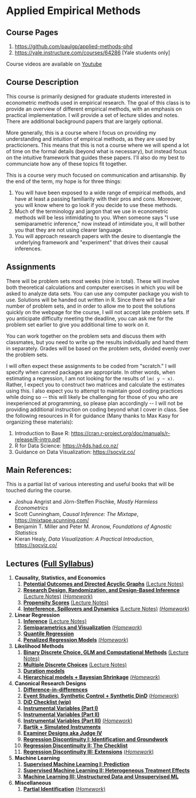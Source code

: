 


# Applied Empirical Methods 
## Course Pages
1. https://github.com/paulgp/applied-methods-phd
2. https://yale.instructure.com/courses/64286 [Yale students only]

Course videos are available on [Youtube](https://www.youtube.com/playlist?list=PLWWcL1M3lLlojLTSVf2gGYQ_9TlPyPbiJ)

## Course Description
This course is primarily designed for graduate students interested in econometric methods used in empirical research. The goal of this class is to provide an overview of different empirical methods, with an emphasis on practical implementation.  I will provide a set of lecture slides and notes. There are additional background papers that are largely optional.

More generally, this is a course where I focus on providing my understanding and intuition of empirical methods, as they are used by practicioners. This means that this is not a course where we will spend a lot of time on the formal details (beyond what is necessary), but instead focus on the intuitive framework that guides these papers. I'll also do my best to communciate how any of these topics fit together.

This is a course very much focused on communication and artisanship. By the end of the term, my hope is for three things:

1. You will have been exposed to a wide range of empirical methods, and have at least a passing familiarity with their pros and cons. Moreover, you will know where to go look if you decide to use these methods. 
2. Much of the terminology and jargon that we use in econometric methods will be less intimidating to you. When someone says "I use semiparametric inference," now instead of intimidate you, it will bother you that they are not using clearer language.
3. You will approach research papers with the desire to disentangle the underlying framework and "experiment" that drives their causal inferences.

## Assignments
There will be problem sets most weeks (nine in total). These will involve both theoretical calculations and computer exercises in which you will be asked to analyze data sets. You can use any computer package you wish to use. Solutions will be handed out written in R. Since there will be a fair number of problem sets, and in order to allow me to post the solutions quickly on the webpage for the course, I will not accept late problem sets. If you anticipate difficulty meeting the deadline, you can ask me for the problem set earlier to give you additional time to work on it.

You can work together on the problem sets and discuss them with classmates, but you need to write up the results individually and hand them in separately. Grades will be based on the problem sets, divided evenly over the problem sets.

I will often expect these assignments to be coded from "scratch." I will specify when canned packages are appropriate. In other words, when estimating a regression, I am not looking for the results of `lm( y ~ x)`. Rather, I expect you to construct two matrices and calculate the estimates using this. I also expect you to attempt to maintain good coding practices while doing so -- this will likely be challenging for those of you who are inexperienced at programming, so please plan accordingly -- I will not be providing additional instruction on coding beyond what I cover in class.  See the following resources in R for guidance (Many thanks to Max Kasy for organizing these materials):

1. Introduction to Base R: https://cran.r-project.org/doc/manuals/r-release/R-intro.pdf
2. R for Data Science: https://r4ds.had.co.nz/
3. Guidance on Data Visualization: https://socviz.co/

## Main References:
This is a partial list of various interesting and useful books that will be touched during the course. 

* Joshua Angrist and Jörn-Steffen Pischke,  *Mostly Harmless Econometrics*
* Scott Cunningham,  *Causal Inference: The Mixtape*,  https://mixtape.scunning.com/
* Benjamin T. Miller and Peter M. Aronow, *Foundations of Agnostic Statistics*
* Kieran Healy, *Data Visualization: A Practical Introduction*, https://socviz.co/

## Lectures ([Full Syllabus](https://github.com/paulgp/applied-methods-phd/blob/main/syllabus.pdf))

1. **Causality, Statistics, and Economics**
	1. [**Potential Outcomes and Directed Acyclic Graphs**](https://nbviewer.org/github/paulgp/applied-methods-phd/blob/main/lectures/01_po_dags.pdf) [(Lecture Notes)](https://nbviewer.org/github/paulgp/applied-methods-phd/blob/main/lecture_notes/01_po_dags_notes.pdf)
	2. [**Research Design, Randomization, and Design-Based Inference**](https://nbviewer.org/github/paulgp/applied-methods-phd/blob/main/lectures/02_randomization.pdf) [(Lecture Notes)](https://nbviewer.org/github/paulgp/applied-methods-phd/blob/main/lecture_notes/02_randomization_notes.pdf) 
   [(*Homework*)](https://nbviewer.org/github/paulgp/applied-methods-phd/blob/main/homework/homework1.pdf)
    3. [**Propensity Scores**](https://nbviewer.org/github/paulgp/applied-methods-phd/blob/main/lectures/03_propensity_scores.pdf) [(Lecture Notes)](https://nbviewer.org/github/paulgp/applied-methods-phd/blob/main/lecture_notes/03_propensity_scores_notes.pdf)
    4.  [**Interference, Spillovers and Dynamics**](https://nbviewer.org/github/paulgp/applied-methods-phd/blob/main/lectures/04_interference_dynamics.pdf) [(Lecture Notes)](https://nbviewer.org/github/paulgp/applied-methods-phd/blob/main/lecture_notes/04_interference_dynamics_notes.pdf) [(*Homework*)](https://nbviewer.org/github/paulgp/applied-methods-phd/blob/main/homework/homework2.pdf)
2. **Linear Regression**
	1. [**Inference**](https://nbviewer.org/github/paulgp/applied-methods-phd/blob/main/lectures/05_regression_1.pdf) [(Lecture Notes)](https://nbviewer.org/github/paulgp/applied-methods-phd/blob/main/lecture_notes/05_regression_1_notes.pdf)
	2. [**Semiparametrics and Visualization**](https://nbviewer.org/github/paulgp/applied-methods-phd/blob/main/lectures/06_regression_2.pdf) [(*Homework*)](https://nbviewer.org/github/paulgp/applied-methods-phd/blob/main/homework/homework3.pdf)
    3. [**Quantile Regression**](https://nbviewer.org/github/paulgp/applied-methods-phd/blob/main/lectures/07_regression_3.pdf)
    4. [**Penalized Regression Models**](https://nbviewer.org/github/paulgp/applied-methods-phd/blob/main/lectures/08_regression_4.pdf) [(*Homework*)](https://nbviewer.org/github/paulgp/applied-methods-phd/blob/main/homework/homework4.pdf)
3. **Likelihood Methods**
   1. [**Binary Discrete Choice, GLM and Computational Methods**](https://nbviewer.org/github/paulgp/applied-methods-phd/blob/main/lectures/09_discrete_choice_1.pdf) [(Lecture Notes)](https://nbviewer.org/github/paulgp/applied-methods-phd/blob/main/lecture_notes/09_discrete_choice_1_notes.pdf)
   2. [**Multiple Discrete Choices**](https://nbviewer.org/github/paulgp/applied-methods-phd/blob/main/lectures/10_discrete_choice_2.pdf) [(Lecture Notes)](https://nbviewer.org/github/paulgp/applied-methods-phd/blob/main/lecture_notes/09_discrete_choice_1_notes.pdf)
   3. [**Duration models**](https://nbviewer.org/github/paulgp/applied-methods-phd/blob/main/lectures/11_duration_models.pdf)
   4. [**Hierarchical models + Bayesian Shrinkage**](https://nbviewer.org/github/paulgp/applied-methods-phd/blob/main/lectures/12_hierarchical_bayes.pdf) [(*Homework*)](https://nbviewer.org/github/paulgp/applied-methods-phd/blob/main/homework/homework5.pdf)
4. **Canonical Research Designs**
   1. [**Difference-in-differences**](https://nbviewer.org/github/paulgp/applied-methods-phd/blob/main/lectures/13_dind.pdf)
   2. [**Event Studies, Synthetic Control + Synthetic DinD**](https://nbviewer.org/github/paulgp/applied-methods-phd/blob/main/lectures/14_synthetic_dind.pdf) [(*Homework*)](https://nbviewer.org/github/paulgp/applied-methods-phd/blob/main/homework/homework6.pdf)
   3. [**DiD Checklist (wip)**](https://nbviewer.org/github/paulgp/applied-methods-phd/blob/main/lectures/14b_extensions_checklist.pdf)
   4. [**Instrumental Variables (Part I)**](https://nbviewer.org/github/paulgp/applied-methods-phd/blob/main/lectures/15_iv_partI.pdf)
   5. [**Instrumental Variables (Part II)**](https://nbviewer.org/github/paulgp/applied-methods-phd/blob/main/lectures/16_iv_partII.pdf)
   6. [**Instrumental Variables (Part III)**](https://nbviewer.org/github/paulgp/applied-methods-phd/blob/main/lectures/17_iv_partIII.pdf) [(*Homework*)](https://nbviewer.org/github/paulgp/applied-methods-phd/blob/main/homework/homework7.pdf)
   7. [**Bartik + Simulated Instruments**](https://nbviewer.org/github/paulgp/applied-methods-phd/blob/main/lectures/18_bartik_sim_iv.pdf)
   8. [**Examiner Designs aka Judge IV**](https://nbviewer.org/github/paulgp/applied-methods-phd/blob/main/lectures/19_judge_iv.pdf)
   9. [**Regression Discontinuity I: Identification and Groundwork**](https://nbviewer.org/github/paulgp/applied-methods-phd/blob/main/lectures/20_regression_discontinuity_1.pdf)
   10. [**Regression Discontinuity II: The Checklist**](https://nbviewer.org/github/paulgp/applied-methods-phd/blob/main/lectures/21_regression_discontinuity_2.pdf)
   11. [**Regression Discontinuity III: Extensions**](https://nbviewer.org/github/paulgp/applied-methods-phd/blob/main/lectures/22_regression_discontinuity_3.pdf) [(*Homework*)](https://nbviewer.org/github/paulgp/applied-methods-phd/blob/main/homework/homework8.pdf)
5. **Machine Learning**
   1. [**Supervised Machine Learning I: Prediction**](https://nbviewer.org/github/paulgp/applied-methods-phd/blob/main/lectures/23_machine_learning_1.pdf)
   2. [**Supervised Machine Learning II: Heterogeneous Treatment Effects**](https://nbviewer.org/github/paulgp/applied-methods-phd/blob/main/lectures/24_machine_learning_2.pdf)
   3. [**Machine Learning III: Unstructured Data and Unsupervised ML**](https://nbviewer.org/github/paulgp/applied-methods-phd/blob/main/lectures/25_machine_learning_3.pdf) 
6. **Miscellaneous**
   1. [**Partial Identification**](https://nbviewer.org/github/paulgp/applied-methods-phd/blob/main/lectures/26_partial_identification.pdf) [(*Homework*)](https://nbviewer.org/github/paulgp/applied-methods-phd/blob/main/homework/homework9.pdf)

